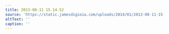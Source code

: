 ```yaml
---
title: 2013-08-11 15.14.52
source: 'https://static.jamesdigioia.com/uploads/2014/01/2013-08-11-15-14-52-scaled.jpg'
altText: ''
caption: ''
---
```


